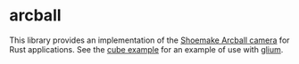 # arcball

This library provides an implementation of the [Shoemake Arcball camera]() for Rust applications. See
the [cube example](examples/cube) for an example of use with [glium](https://crates.io/crates/glium).

